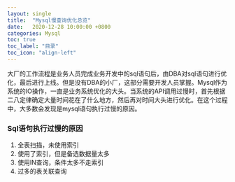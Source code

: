 ```yaml
---
layout: single
title:  "Mysql慢查询优化总览"
date:   2020-12-28 10:00:00 +0800
categories: Mysql
toc: true
toc_label: "目录"
toc_icon: "align-left"
---
```


大厂的工作流程是业务人员完成业务开发中的sql语句后，由DBA对sql语句进行优化，最后进行上线。但是没有DBA的小厂，这部分需要开发人员掌握。Mysql作为系统的IO操作，一直是业务系统优化的大头。当系统的API调用过慢时，首先根据二八定律确定大量时间花在了什么地方，然后再对时间大头进行优化。在这个过程中，大多数会发现是mysql语句执行过慢的原因。

### Sql语句执行过慢的原因
1. 全表扫描，未使用索引
2. 使用了索引，但是备选数据量太多
3. 使用IN查询，条件太多不走索引
4. 过多的表关联查询










